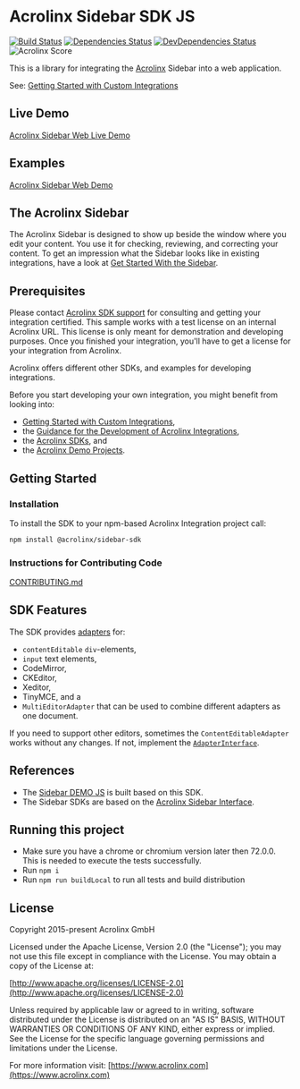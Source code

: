 # Acrolinx Sidebar SDK JS

[![Build Status](https://travis-ci.org/acrolinx/sidebar-sdk-js.svg?branch=master)](https://travis-ci.org/acrolinx/sidebar-sdk-js)
[![Dependencies Status](https://david-dm.org/acrolinx/sidebar-sdk-js/status.svg)](https://david-dm.org/acrolinx/sidebar-sdk-js)
[![DevDependencies Status](https://david-dm.org/acrolinx/sidebar-sdk-js/dev-status.svg)](https://david-dm.org/acrolinx/sidebar-sdk-js?type=dev)
<img src="https://writers.acrolinx.com/autocheck/badges/aHR0cHM6Ly9naXRodWIuY29tL2Fjcm9saW54L3NpZGViYXItc2RrLWpz.svg" alt="Acrolinx Score" title="Acrolinx Score">

This is a library for integrating the [Acrolinx](https://www.acrolinx.com/) Sidebar into a web application.

See: [Getting Started with Custom Integrations](https://docs.acrolinx.com/customintegrations)

## Live Demo

[Acrolinx Sidebar Web Live Demo](https://acrolinx.github.io/acrolinx-sidebar-demo/samples/index.html)

## Examples

[Acrolinx Sidebar Web Demo](https://github.com/acrolinx/acrolinx-sidebar-demo)

## The Acrolinx Sidebar

The Acrolinx Sidebar is designed to show up beside the window where you edit your content.
You use it for checking, reviewing, and correcting your content.
To get an impression what the Sidebar looks like in existing integrations, have a look at
[Get Started With the Sidebar](https://docs.acrolinx.com/coreplatform/latest/en/the-sidebar/get-started-with-the-sidebar).

## Prerequisites

Please contact [Acrolinx SDK support](https://github.com/acrolinx/acrolinx-coding-guidance/blob/master/topics/sdk-support.md)
for consulting and getting your integration certified.
This sample works with a test license on an internal Acrolinx URL.
This license is only meant for demonstration and developing purposes.
Once you finished your integration, you'll have to get a license for your integration from Acrolinx.
  
Acrolinx offers different other SDKs, and examples for developing integrations.

Before you start developing your own integration, you might benefit from looking into:

* [Getting Started with Custom Integrations](https://docs.acrolinx.com/customintegrations),
* the [Guidance for the Development of Acrolinx Integrations](https://github.com/acrolinx/acrolinx-coding-guidance),
* the [Acrolinx SDKs](https://github.com/acrolinx?q=sdk), and
* the [Acrolinx Demo Projects](https://github.com/acrolinx?q=demo).

## Getting Started

### Installation

To install the SDK to your npm-based Acrolinx Integration project call:

```bash
npm install @acrolinx/sidebar-sdk
```

### Instructions for Contributing Code

[CONTRIBUTING.md](CONTRIBUTING.md)

## SDK Features

The SDK provides [adapters](https://github.com/acrolinx/sidebar-sdk-js/tree/master/src/adapters) for:

* `contentEditable` `div`-elements,
* `input` text elements,
* CodeMirror,
* CKEditor,
* Xeditor,
* TinyMCE, and a
* `MultiEditorAdapter` that can be used to combine different adapters as one document.

If you need to support other editors, sometimes the `ContentEditableAdapter` works without any changes.
If not, implement the [`AdapterInterface`](https://github.com/acrolinx/sidebar-sdk-js/blob/master/src/adapters/AdapterInterface.ts).

## References

* The [Sidebar DEMO JS](https://github.com/acrolinx/acrolinx-sidebar-demo) is built based on this SDK.
* The Sidebar SDKs are based on the [Acrolinx Sidebar Interface](https://acrolinx.github.io/sidebar-sdk-js/).

## Running this project

* Make sure you have a chrome or chromium version later then 72.0.0. This is needed to execute the tests successfully.
* Run `npm i`
* Run `npm run buildLocal` to run all tests and build distribution

## License

Copyright 2015-present Acrolinx GmbH

Licensed under the Apache License, Version 2.0 (the "License");
you may not use this file except in compliance with the License.
You may obtain a copy of the License at:

[http://www.apache.org/licenses/LICENSE-2.0](http://www.apache.org/licenses/LICENSE-2.0)

Unless required by applicable law or agreed to in writing, software
distributed under the License is distributed on an "AS IS" BASIS,
WITHOUT WARRANTIES OR CONDITIONS OF ANY KIND, either express or implied.
See the License for the specific language governing permissions and
limitations under the License.

For more information visit: [https://www.acrolinx.com](https://www.acrolinx.com)
